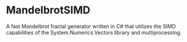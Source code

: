 # MandelbrotSIMD
A fast Mandelbrot fractal generator written in C# that utilizes the SIMD capabilities of the System.Numerics.Vectors library and multiprocessing.
